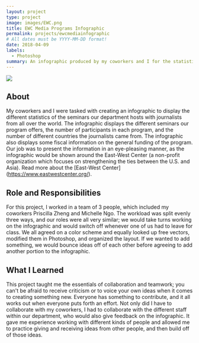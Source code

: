 ```yaml
---
layout: project
type: project
image: images/EWC.png
title: EWC Media Programs Infographic
permalink: projects/ewcmediainfographic
# All dates must be YYYY-MM-DD format!
date: 2018-04-09
labels:
  - Photoshop
summary: An infographic produced by my coworkers and I for the statistics of the past fiscal year for the Seminars department of the East-West Center.
---
```

<img class="ui image" src="{{ site.baseurl }}/images/infographic.pdf">           

## About
My coworkers and I were tasked with creating an infographic to display the different statistics of the seminars our department hosts with journalists from all over the world. The infographic displays the different seminars our program offers, the number of participants in each program, and the number of different countries the journalists came from. The infographic also displays some fiscal information on the general funding of the program. Our job was to present the information in an eye-pleasing manner, as the infographic would be shown around the East-West Center (a non-profit organization which focuses on strengthening the ties between the U.S. and Asia). Read more about the [East-West Center] (https://www.eastwestcenter.org/).

## Role and Responsibilities
For this project, I worked in a team of 3 people, which included my coworkers Priscilla Zheng and Michelle Ngo. The workload was split evenly three ways, and our roles were all very similar; we would take turns working on the infographic and would switch off whenever one of us had to leave for class. We all agreed on a color scheme and equally looked up free vectors, modified them in Photoshop, and organized the layout. If we wanted to add something, we would bounce ideas off of each other before agreeing to add another portion to the infographic.

## What I Learned
This project taught me the essentials of collaboration and teamwork; you can't be afraid to receive criticism or to voice your own ideas when it comes to creating something new. Everyone has something to contribute, and it all works out when everyone puts forth an effort. Not only did I have to collaborate with my coworkers, I had to collaborate with the different staff within our department, who would also give feedback on the infographic. It gave me experience working with different kinds of people and allowed me to practice giving and receiving ideas from other people, and then build off of those ideas.


